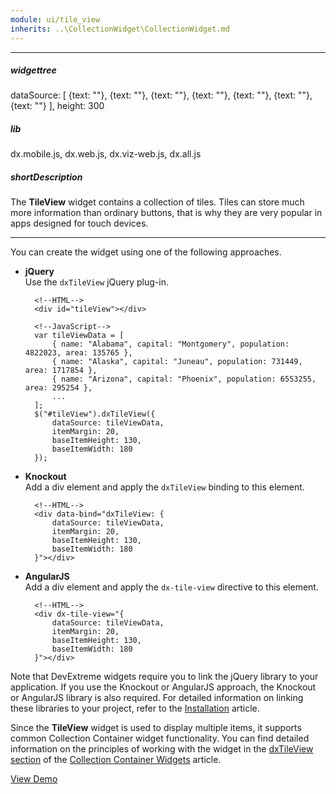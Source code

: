 ```yaml
---
module: ui/tile_view
inherits: ..\CollectionWidget\CollectionWidget.md
---
```

---
##### widgettree
dataSource: [
    {text: ""},
    {text: ""},
    {text: ""},
    {text: ""},
    {text: ""},
    {text: ""},
    {text: ""}
],
height: 300

##### lib
dx.mobile.js, dx.web.js, dx.viz-web.js, dx.all.js

##### shortDescription
The **TileView** widget contains a collection of tiles. Tiles can store much more information than ordinary buttons, that is why they are very popular in apps designed for touch devices.

---
You can create the widget using one of the following approaches.

- **jQuery**  
 Use the `dxTileView` jQuery plug-in.

        <!--HTML-->
        <div id="tileView"></div>

    <!---->

        <!--JavaScript-->
        var tileViewData = [
            { name: "Alabama", capital: "Montgomery", population: 4822023, area: 135765 },
            { name: "Alaska", capital: "Juneau", population: 731449, area: 1717854 },
            { name: "Arizona", capital: "Phoenix", population: 6553255, area: 295254 },
            ...
        ];
        $("#tileView").dxTileView({
            dataSource: tileViewData,
            itemMargin: 20,
            baseItemHeight: 130,
            baseItemWidth: 180
        });

- **Knockout**  
 Add a div element and apply the `dxTileView` binding to this element.

        <!--HTML-->
        <div data-bind="dxTileView: {
            dataSource: tileViewData,
            itemMargin: 20,
            baseItemHeight: 130,
            baseItemWidth: 180
        }"></div>

- **AngularJS**  
 Add a div element and apply the `dx-tile-view` directive to this element.

        <!--HTML-->
        <div dx-tile-view="{
            dataSource: tileViewData,
            itemMargin: 20,
            baseItemHeight: 130,
            baseItemWidth: 180
        }"></div>

Note that DevExtreme widgets require you to link the jQuery library to your application. If you use the Knockout or AngularJS approach, the Knockout or AngularJS library is also required. For detailed information on linking these libraries to your project, refer to the [Installation](/concepts/10%20UI%20Widgets/0%20Basics/01%20Installation '/Documentation/Guide/UI_Widgets/Basics/Installation/') article.

Since the **TileView** widget is used to display multiple items, it supports common Collection Container widget functionality. You can find detailed information on the principles of working with the widget in the [dxTileView section](/concepts/10%20UI%20Widgets/10%20UI%20Widget%20Categories/10%20Collection%20Container%20Widgets/1%20List%20of%20Collection%20Container%20Widgets/dxTileView.md '/Documentation/Guide/UI_Widgets/UI_Widget_Categories/Collection_Container_Widgets/#List_of_Collection_Container_Widgets/dxTileView') of the [Collection Container Widgets](/concepts/10%20UI%20Widgets/10%20UI%20Widget%20Categories/10%20Collection%20Container%20Widgets '/Documentation/Guide/UI_Widgets/UI_Widget_Categories/Collection_Container_Widgets/') article.

<a href="http://js.devexpress.com/Demos/WidgetsGallery/#demo/actionsandliststileviewtileviewtileview/" class="button orange small fix-width-155" style="margin-right: 20px;" target="_blank">View Demo</a>